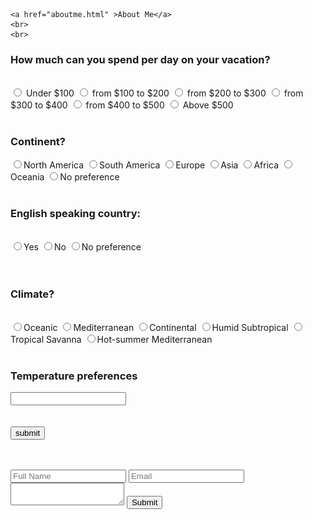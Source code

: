 <!DOCTYPE html>
<html lang="en">
  <head>
   <title>Travel</title>

   <meta name="viewport" content="width=device-width, initial-scale=1">
   <script src="http://code.jquery.com/jquery-1.11.0.min.js"></script>
   <script type="text/javascript" src="pioneerprize.js"></script>

  </head>


  <body>
  
    <a href="aboutme.html" >About Me</a>
    <br>
    <br>

 <form>
<h3> How much can you spend per day on your vacation?</h3>
<br>
  <input type=radio name=choice id="spend" value=100> Under $100
  <input type=radio name=choice id="spend" value=200> from $100 to $200
  <input type=radio name=choice id="spend" value=300> from $200 to $300
  <input type=radio name=choice id="spend" value=400> from $300 to $400
  <input type=radio name=choice id="spend" value=500> from $400 to $500
  <input type=radio name=choice id="spend" value=600> Above $500
</form>
<br>
<form>
<h3> Continent? </h3>
  <input type=radio name=choice id="continent" value=North_America>North America
  <input type=radio name=choice id="continent" value=South_America>South America
  <input type=radio name=choice id="continent" value=Europe>Europe
  <input type=radio name=choice id="continent" value=Asia>Asia
  <input type=radio name=choice id="continent" value=Africa>Africa
  <input type=radio name=choice id="continent" value=Oceania>Oceania
  <input type=radio name=choice id="continent" value=no_preference>No preference
</form>
<br>
<form>
  <h3> English speaking country:</h3>
  <br>
  <input type=radio name=choice id="language" value=yes>Yes
  <input type=radio name=choice id="language" value=no>No
  <input type=radio name=choice id="language" value=not_necessary>No preference
</form>
<br>
<form>
<br>
<form>
  <h3> Climate?</h3>
  <br>
<input type=radio name=choice id="climate" value=Oceanic>Oceanic
<input type=radio name=choice id="climate" value=Mediterranean>Mediterranean
<input type=radio name=choice id="climate" value=Continental>Continental
<input type=radio name=choice id="climate" value=HumidSubtropical>Humid Subtropical
<input type=radio name=choice id="climate" value=TropicalSavanna>Tropical Savanna
<input type=radio name=choice id="climate" value=Hot-summerMediterranean/>Hot-summer Mediterranean

  
</form>
<br>
<form>
  <h3>Temperature preferences</h3>
  <input type=text id=temperature>
</form>
<br>
<br>
  <button onclick="quiz()">submit</button>



<p id="link" class="modal-button" href="#myModal1"></p>
<div id="myModal1" class="modal">
  <div class="modal-content">
    <div class="modal-header">
      <span class="close">×</span>
      <h2>What to do in France?</h2>
    </div>
    <div class="modal-body">
      <img src="Franceimg.jpg" style="width: 500px">
       <ul>
       <li>Visit the Louvre museum</li>
       <li>Make a Pilgrimage to Mont Saint-Michel</li>
       <li>Attend the Royal Serenade at the Château de Versailles</li>
       <li>Learn to Cook Classic French Cuisine in Burgundy</li>
       <li>Bike around Bordeaux</li>
       <li>Shop at the Colorful Markets of Aix-en-Provence</li>
       <li>visit the Eiffel Tower</li>
       <li>Cruise the Seine River</li>
       <li>Visit the Notre-Dame Cathedral</li>
      </ul>
    </p>
    </div>
    <div class="modal-footer">
      <a href="https://uk.france.fr/en">More about France</a>
    </div>
  </div>
</div>



<p id="link1" class="modal-button" href="#myModal2"></p>
<div id="myModal2" class="modal">
  <div class="modal-content">
    <div class="modal-header">
      <span class="close">×</span>
      <h2>What to do in Germany?</h2>
    </div>
    <div class="modal-body">
       <img src="Germanyimg.jpg" style="width: 405px">
       <ul>
         <li>Check out the Berlin Wall</li>
         <li>Visit the Reichstag Building</li>
         <li>Hike Berchtesgaden National Park</li>
         <li>Explore the mysterious Black Forest</li>
         <li>Visit the Cologne Cathedral</li>
         <li>Go to Oktoberfest</li>
         <li>Try sausage and beer</li>
         <li>Visit the Holocaust Memorial</li>
         <li>Swim in the Konigsee</li>
       </ul>
    </div>
    <div class="modal-footer">
      <a href="https://www.germany.travel/en/home.html">More about Germany</a>
    </div>
  </div>
</div>



  <p id="link2" class="modal-button" href="#myModal3"></p>
<div id="myModal3" class="modal">
  <div class="modal-content">
    <div class="modal-header">
      <span class="close">×</span>
      <h2>What to do in Italy?</h2>
    </div>
    <div class="modal-body">
      <img src="Italyimg.jpg" style="width: 400px">
      <ul>
        <li>Hike the Cinque Terre</li>
        <li>Make pasta in Florence</li>
        <li>Watch opera in Verona's Roman Arena</li>
        <li>Visit the Colosseum</li>
        <li>Tour lake Como by boat</li>
        <li>Attend Carnevale</li>
        <li>Ski at the Dolomites</li>
        <li>Trek through Sardinia</li>
      </ul>
    </div>
    <div class="modal-footer">
      <a href="http://www.italia.it/en/home.html">More about Italy</a>
    </div>
  </div>
</div>



<p id="link3" class="modal-button" href="#myModal4"></p>
<div id="myModal4" class="modal">
  <div class="modal-content">
    <div class="modal-header">
      <span class="close">×</span>
      <h2>What to do in Taiwan?</h2>
    </div>
    <div class="modal-body">
      <img src="Taiwanimg.jpg" style="width: 430px">
      <ul>
        <li>Check out Taipei 101</li>
        <li>Street Food</li>
        <li>Visit National Palace Museum</li>
        <li>Visit a night market</li>
        <li>Experience tea culture</li>
        <li>Hot Springs</li>
        <li>Explore Green Moutains</li>
        <li>Go hiking in Taroko National Park</li>
      </ul>
    </div>
    <div class="modal-footer">
      <a href="https://eng.taiwan.net.tw/">More about Taiwan</a>
    </div>
  </div>
</div>




<p id="link4" class="modal-button" href="#myModal5"></p>
<div id="myModal5" class="modal">
  <div class="modal-content">
    <div class="modal-header">
      <span class="close">×</span>
      <h2>What to do in Singapore?</h2>
    </div>
    <div class="modal-body">
      <img src="Singaporeimg.jpg" style="width: 550px">
      <ul>
        <li>Check out Gardens By the Bay</li>
        <li>Visit Merlion Park</li>
        <li>Visit Thian Hock Keng</li>
        <li>Go to Night Safari</li>
        <li>Watch concert at Esplanade</li>
        <li>Eat at Old Airport Road Food Centre</li>
        <li>Visit Universal Studios Singapore</li>
      </ul>
    </div>
    <div class="modal-footer">
      <a href="https://www.stb.gov.sg/content/stb/en.html">More about Singapore</a>
    </div>
  </div>
</div>



<p id="link5" class="modal-button" href="#myModal6"></p>
<div id="myModal6" class="modal">
  <div class="modal-content">
    <div class="modal-header">
      <span class="close">×</span>
      <h2>What to do in Spain?</h2>
    </div>
    <div class="modal-body">
      <img src="Spainimg.jpg" style="width: 400px">
      <ul>
        <li>Visit Alhambra in Granada</li>
        <li>Discover Catalan modernism</li>
        <li>Go to summer music festivals</li>
        <li>Try walking along the Caminito del Rey in Málaga</li>
        <li>Check out Madrid's gastro markets</li>
        <li>Swim at Papagayo Beach on Canary Island of Lanzarote</li>
        <li>Drink Rioja in La Rioja</li>
        <li>Join a cider party in Asturias</li>
        <li>Try torreznos in Soria</li>
      </ul>
    </div>
    <div class="modal-footer">
      <a href="https://www.spain.info/en/">More about Spain</a>
    </div>
  </div>
</div>



<p id="link6" class="modal-button" href="#myModal7"></p>
<div id="myModal7" class="modal">
  <div class="modal-content">
    <div class="modal-header">
      <span class="close">×</span>
      <h2>What to do in China?</h2>
    </div>
    <div class="modal-body">
      <img src="Chinaimg.jpg" style="width: 470px">
      <ul>
        <li>Ride Through Beijing in a Sidecar</li>
        <li>Join a morning Tai Chi group</li>
        <li>Play with Panda</li>
        <li>Take a Gondola Through One of China's Ancient Water Towns</li>
        <li>Try a Sichuan Hot Pot in Sichuan</li>
        <li>Experience Chinese New Year in the Capital City</li>
        <li>Drink Oil Tea with Ethnic Minorities up on the Rice Terraces near Guilin</li>
        <li>Climb the Great Wall</li>
      </ul>
    </div>
    <div class="modal-footer">
      <a href="https://www.discoverchina.com/article/china-tourism">More about China</a>
    </div>
  </div>
</div>



<p id="link7" class="modal-button" href="#myModal8"></p>
<div id="myModal8" class="modal">
  <div class="modal-content">
    <div class="modal-header">
      <span class="close">×</span>
      <h2>What to do in Hong Kong?</h2>
    </div>
    <div class="modal-body">
      <img src="HongKongimg.jpg" style="width: 430px">
      <ul>
        <li>Check out Cat Street market</li>
        <li>Visit Chi lin Nunnery</li>
        <li>Eat at Maxim's Palace</li>
        <li>Visit Aqualuna Symphony of Lights Cruise</li>
        <li>Ride the longest escalator in the World</li>
        <li>Party In Lan Kwai Fong</li>
        <li>Ride on a Traditional Chinese Junk Boat</li>
        <li>Visit 10,000 Buddhas Monastery</li>
        <li> Hike Dragon’s Back</li>
      </ul>
    </div>
    <div class="modal-footer">
      <a href="https://www.discoverhongkong.com/eng/index.html">More about Hong Kong</a>
    </div>
  </div>
</div>

<style>

.modal {
    display: none; /* Hidden by default */
    position: fixed; /* Stay in place */
    z-index: 1; /* Sit on top */
    padding-top: 100px; /* Location of the box */
    left: 0;
    top: 0;
    width: 100%; /* Full width */
    height: 100%; /* Full height */
    overflow: auto; /* Enable scroll if needed */
    background-color: rgb(0,0,0); /* Fallback color */
    background-color: rgba(0,0,0,0.4); /* Black w/ opacity */
}

.modal-content {
    position: relative;
    background-color: #fefefe;
    margin: auto;
    padding: 0;
    border: 1px solid #888;
    width: 70%;
    height: 60%;
    box-shadow: 0 4px 8px 0 rgba(0,0,0,0.2),0 6px 20px 0 rgba(0,0,0,0.19);

}

.close {
    color: white;
    float: right;
    font-size: 28px;
    font-weight: bold;
}

.close:hover,
.close:focus {
    color: #000;
    text-decoration: none;
    cursor: pointer;
}

.modal-header {
    padding: 2px 16px;
    background-color: #5cb85c;
    color: white;
}

.modal-body {padding: 2px 16px;
display: flex;
align-items: center;
}

.modal-footer {
    padding: 2px 16px;
    background-color: #5cb85c;
    color: white;
}
</style>

  <br>
  <br>
    <form>
      <input type="Text" placeholder="Full Name">
      <input type="email" placeholder="Email">
      <textarea></textarea>
      <button>Submit</button>
    </form>
  </body>
</html>

